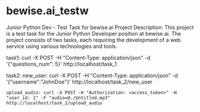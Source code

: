 # bewise.ai_testw
Junior Python Dev - Test Task for bewise.ai  Project Description: This project is a test task for the Junior Python Developer position at bewise.ai. The project consists of two tasks, each requiring the development of a web service using various technologies and tools.

task1:
curl -X POST -H "Content-Type: application/json" -d '{"questions_num": 5}' http://localhost/task_1

task2:
    new_user: curl -X POST -H "Content-Type: application/json" -d '{"username":"JohnDoe"}' http://localhost/task_2/new_user
    
    upload_audio: curl -X POST -H "Authorization: <access_token>" -H "user_id: 1" -F "audio=@./Untitled.mp3" http://localhost/task_2/upload_audio

    
    
